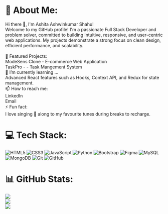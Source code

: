 # 💫 About Me:
Hi there 👋, I'm Ashita Ashwinkumar Shahu!<br>Welcome to my GitHub profile! I'm a passionate Full Stack Developer and problem solver, committed to building intuitive, responsive, and user-centric web applications. My projects demonstrate a strong focus on clean design, efficient performance, and scalability.<br><br>🌟 Featured Projects:<br>ModeSens Clone - E-commerce Web Application<br>TaskPro - - Task Mangement System<br>🌱 I’m currently learning ...<br>Advanced React features such as Hooks, Context API, and Redux for state management.<br>📫 How to reach me:<br>LinkedIn<br>Email<br>⚡ Fun fact:<br>I love singing 🎤 along to my favourite tunes during breaks to recharge.


# 💻 Tech Stack:
![HTML5](https://img.shields.io/badge/html5-%23E34F26.svg?style=flat-square&logo=html5&logoColor=white) ![CSS3](https://img.shields.io/badge/css3-%231572B6.svg?style=flat-square&logo=css3&logoColor=white) ![JavaScript](https://img.shields.io/badge/javascript-%23323330.svg?style=flat-square&logo=javascript&logoColor=%23F7DF1E) ![Python](https://img.shields.io/badge/python-3670A0?style=flat-square&logo=python&logoColor=ffdd54) ![Bootstrap](https://img.shields.io/badge/bootstrap-%238511FA.svg?style=flat-square&logo=bootstrap&logoColor=white) ![Figma](https://img.shields.io/badge/figma-%23F24E1E.svg?style=flat-square&logo=figma&logoColor=white) ![MySQL](https://img.shields.io/badge/mysql-4479A1.svg?style=flat-square&logo=mysql&logoColor=white) ![MongoDB](https://img.shields.io/badge/MongoDB-%234ea94b.svg?style=flat-square&logo=mongodb&logoColor=white) ![Git](https://img.shields.io/badge/git-%23F05033.svg?style=flat-square&logo=git&logoColor=white) ![GitHub](https://img.shields.io/badge/github-%23121011.svg?style=flat-square&logo=github&logoColor=white)
# 📊 GitHub Stats:
![](https://github-readme-stats.vercel.app/api?username=ashitashahu&theme=dark&hide_border=false&include_all_commits=false&count_private=false)<br/>
![](https://github-readme-streak-stats.herokuapp.com/?user=ashitashahu&theme=dark&hide_border=false)<br/>
![](https://github-readme-stats.vercel.app/api/top-langs/?username=ashitashahu&theme=dark&hide_border=false&include_all_commits=false&count_private=false&layout=compact)

<!-- Proudly created with GPRM ( https://gprm.itsvg.in ) -->
